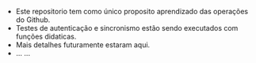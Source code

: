 - Este repositorio tem como único proposito aprendizado das operações do Github.
- Testes de autenticação e sincronismo estão sendo executados com funções didaticas.
- Mais detalhes futuramente estaram aqui.
- ... ...
